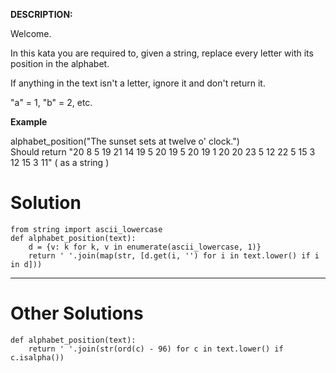 **DESCRIPTION:**

Welcome.

In this kata you are required to, given a string, replace every letter with its position in the alphabet.

If anything in the text isn't a letter, ignore it and don't return it.

"a" = 1, "b" = 2, etc.

**Example**

alphabet_position("The sunset sets at twelve o' clock.")\
Should return "20 8 5 19 21 14 19 5 20 19 5 20 19 1 20 20 23 5 12 22 5 15 3 12 15 3 11" ( as a string )

# Solution

```
from string import ascii_lowercase
def alphabet_position(text):
    d = {v: k for k, v in enumerate(ascii_lowercase, 1)}
    return ' '.join(map(str, [d.get(i, '') for i in text.lower() if i in d]))
```
___
# Other Solutions

```
def alphabet_position(text):
    return ' '.join(str(ord(c) - 96) for c in text.lower() if c.isalpha())
```
